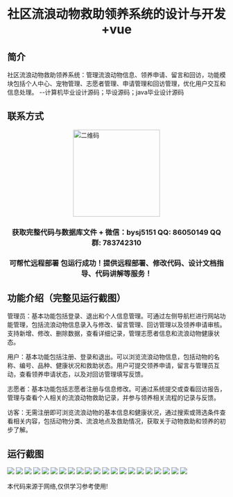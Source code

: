 <p><h1 align="center">社区流浪动物救助领养系统的设计与开发+vue</h1></p>

## 简介
社区流浪动物救助领养系统：管理流浪动物信息、领养申请、留言和回访，功能模块包括个人中心、宠物管理、志愿者管理、申请管理和回访管理，优化用户交互和信息处理。    --计算机毕业设计源码；毕设源码；java毕业设计源码


## 联系方式
<img src="https://bs-1329754181.cos.ap-shanghai.myqcloud.com/wx.jpg" alt="二维码" style="display: block; margin: 0 auto;" width="200px">
<p><h3 align="center">获取完整代码与数据库文件 + 微信：bysj5151 QQ: 86050149 QQ群: 783742310</h3></p>
<p><h3 align="center">可帮忙远程部署 包运行成功！提供远程部署、修改代码、设计文档指导、代码讲解等服务！</h3></p>

## 功能介绍（完整见运行截图）
管理员：基本功能包括登录、退出和个人信息管理。可通过左侧导航栏进行网站功能管理，包括流浪动物信息录入与修改、留言管理、回访管理以及领养申请审核。支持新增、修改、删除数据，查看详细记录，管理志愿者信息和流浪动物健康状态。

用户：基本功能包括注册、登录和退出。可以浏览流浪动物信息，包括动物的名称、编号、品种、健康状况和救助状态。用户可提交领养申请，留言与管理员互动，查看领养申请状态，以及对回访管理填写反馈。

志愿者：基本功能包括志愿者注册与信息修改。可通过系统提交或查看回访报告，管理与查看个人相关的流浪动物救助记录，并参与领养相关流程的记录与反馈。

访客：无需注册即可浏览流浪动物的基本信息和健康状况，通过搜索或筛选条件查看相关内容，包括动物分类、流浪地点及救助情况，获取关于动物救助和领养的初步了解。


## 运行截图
![](https://bs-1329754181.cos.ap-shanghai.myqcloud.com/ssm/CommunityStrayAnimalRescueAdoptionSystem/img/001.jpg)
![](https://bs-1329754181.cos.ap-shanghai.myqcloud.com/ssm/CommunityStrayAnimalRescueAdoptionSystem/img/002.jpg)
![](https://bs-1329754181.cos.ap-shanghai.myqcloud.com/ssm/CommunityStrayAnimalRescueAdoptionSystem/img/003.jpg)
![](https://bs-1329754181.cos.ap-shanghai.myqcloud.com/ssm/CommunityStrayAnimalRescueAdoptionSystem/img/004.jpg)
![](https://bs-1329754181.cos.ap-shanghai.myqcloud.com/ssm/CommunityStrayAnimalRescueAdoptionSystem/img/005.jpg)
![](https://bs-1329754181.cos.ap-shanghai.myqcloud.com/ssm/CommunityStrayAnimalRescueAdoptionSystem/img/006.jpg)
![](https://bs-1329754181.cos.ap-shanghai.myqcloud.com/ssm/CommunityStrayAnimalRescueAdoptionSystem/img/007.jpg)
![](https://bs-1329754181.cos.ap-shanghai.myqcloud.com/ssm/CommunityStrayAnimalRescueAdoptionSystem/img/008.jpg)
![](https://bs-1329754181.cos.ap-shanghai.myqcloud.com/ssm/CommunityStrayAnimalRescueAdoptionSystem/img/009.jpg)
![](https://bs-1329754181.cos.ap-shanghai.myqcloud.com/ssm/CommunityStrayAnimalRescueAdoptionSystem/img/010.jpg)
![](https://bs-1329754181.cos.ap-shanghai.myqcloud.com/ssm/CommunityStrayAnimalRescueAdoptionSystem/img/011.jpg)
![](https://bs-1329754181.cos.ap-shanghai.myqcloud.com/ssm/CommunityStrayAnimalRescueAdoptionSystem/img/012.jpg)
![](https://bs-1329754181.cos.ap-shanghai.myqcloud.com/ssm/CommunityStrayAnimalRescueAdoptionSystem/img/013.jpg)
![](https://bs-1329754181.cos.ap-shanghai.myqcloud.com/ssm/CommunityStrayAnimalRescueAdoptionSystem/img/014.jpg)
![](https://bs-1329754181.cos.ap-shanghai.myqcloud.com/ssm/CommunityStrayAnimalRescueAdoptionSystem/img/015.jpg)
![](https://bs-1329754181.cos.ap-shanghai.myqcloud.com/ssm/CommunityStrayAnimalRescueAdoptionSystem/img/016.jpg)
![](https://bs-1329754181.cos.ap-shanghai.myqcloud.com/ssm/CommunityStrayAnimalRescueAdoptionSystem/img/017.jpg)
![](https://bs-1329754181.cos.ap-shanghai.myqcloud.com/ssm/CommunityStrayAnimalRescueAdoptionSystem/img/018.jpg)
![](https://bs-1329754181.cos.ap-shanghai.myqcloud.com/ssm/CommunityStrayAnimalRescueAdoptionSystem/img/019.jpg)
![](https://bs-1329754181.cos.ap-shanghai.myqcloud.com/ssm/CommunityStrayAnimalRescueAdoptionSystem/img/020.jpg)
![](https://bs-1329754181.cos.ap-shanghai.myqcloud.com/ssm/CommunityStrayAnimalRescueAdoptionSystem/img/021.jpg)

<p>本代码来源于网络,仅供学习参考使用!</p>
